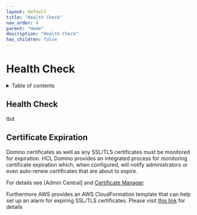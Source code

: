 ```yaml
---
layout: default
title: "Health Check"
nav_order: 4
parent: "Home"
description: "Health Check"
has_children: false
---
```



<h1>Health Check</h1>

<details close markdown="block">
  <summary>
    Table of contents
  </summary>
  {: .text-delta }
1. TOC
{:toc}
</details>


## Health Check
tbd

## Certificate Expiration

Domino certificates as well as any SSL/TLS certificates must be monitored for expiration. HCL Domino provides an integrated process for monitoring certificate expiration which, when configured, will notify administrators or even auto-renew certificates that are about to expire.

For details see [Admin Central] and [Certificate Manager](https://help.hcltechsw.com/domino/12.0.2/admin/secu_le_using_certificate_manager.html)

Furthermore AWS provides an AWS CloudFormation template that can help set up an alarm for expiring SSL/TLS certificates. Please visit [this link](https://docs.aws.amazon.com/config/latest/developerguide/acm-certificate-expiration-check.html) for details